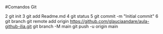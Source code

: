 <!--.md é uma extensão markdown-->

#Comandos Git

   2 git init
   3 git add Readme.md
   4 git status
   5 git commit -m "Initial commit"
   6 git branch
   git remote add origin https://github.com/glauciaandare/aula-github-ilia.git
    git branch -M main
    git push -u origin main